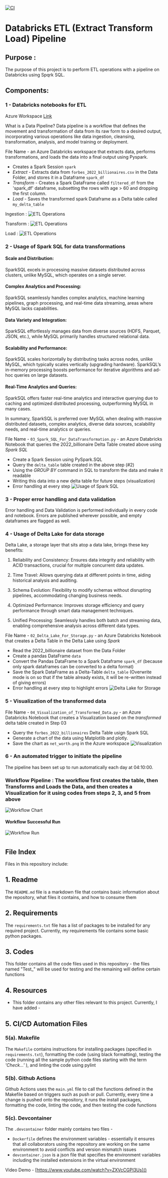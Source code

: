 [![CI](https://github.com/nogibjj/DukeIDS706_ds655_IndividualProject03/actions/workflows/01_Install.yml/badge.svg)](https://github.com/nogibjj/DukeIDS706_ds655_IndividualProject03/actions/workflows/01_Install.yml)

# Databricks ETL (Extract Transform Load) Pipeline

## Purpose :
The purpose of this project is to perform ETL operations with a pipeline on Databricks using Spqrk SQL. 

## Components:

### 1 - Databricks notebooks for ETL

Azure Workspace [Link](https://adb-2312128046693227.7.azuredatabricks.net/browse/folders/2979888917193756?o=2312128046693227)

What is a Data Pipeline? 
Data pipeline is a workflow that defines the movement and transformation of data from its raw form to a desired output, incorporating various operations like data ingestion, cleansing, transformation, analysis, and model training or deployment.

File Name - an Azure Databricks workspace that extracts data, performs transformations, and loads the data into a final output using Pyspark. 
 * Creates a Spark Session `spark`
 * *Extract* - Extracts data from `forbes_2022_billionaires.csv` in the Data Folder, and stores it in a Dataframe `spark_df`
 * *Transform* - Creates a Spark DataFrame called `filtered_df` from the 'spark_df' dataframe, subsetting the rows with age > 60 and dropping the first column. 
 * *Load* - Saves the transformed spark Dataframe as a Delta table called `my_delta_table`

Ingestion :
![ETL Operations](https://github.com/nogibjj/Individual_Project3_Ayush/blob/main/Images/ingestion.png)

Transform : 
![ETL Operations](https://github.com/nogibjj/Individual_Project3_Ayush/blob/main/Images/transform.png)

Load : 
![ETL Operations](https://github.com/nogibjj/Individual_Project3_Ayush/blob/main/Images/Load.png)

### 2 - Usage of Spark SQL for data transformations

#### Scale and Distribution:
SparkSQL excels in processing massive datasets distributed across clusters, unlike MySQL, which operates on a single server.

#### Complex Analytics and Processing:
SparkSQL seamlessly handles complex analytics, machine learning pipelines, graph processing, and real-time data streaming, areas where MySQL lacks capabilities.

#### Data Variety and Integration:
SparkSQL effortlessly manages data from diverse sources (HDFS, Parquet, JSON, etc.), while MySQL primarily handles structured relational data.

#### Scalability and Performance:
SparkSQL scales horizontally by distributing tasks across nodes, unlike MySQL, which typically scales vertically (upgrading hardware).
SparkSQL’s in-memory processing boosts performance for iterative algorithms and ad-hoc queries on large datasets.

#### Real-Time Analytics and Queries:
SparkSQL offers faster real-time analytics and interactive querying due to caching and optimized distributed processing, outperforming MySQL in many cases.

In summary, SparkSQL is preferred over MySQL when dealing with massive distributed datasets, complex analytics, diverse data sources, scalability needs, and real-time analytics or queries.

File Name - `03_Spark_SQL_For_DataTransformation.py` - an Azure Databricks Notebook that queries the 2022_billionaire Delta Table created above using *Spark SQL*

 * Create a Spark Session using PySpark.SQL
 * Query the `delta_table` table created in the above step (#2)
 * Using the *GROUP BY* command in SQL to transform the data and make it readable
 * Writing this data into a new delta table for future steps (visualization)
 * Error handling at every step
![Usage of Spark SQL](https://github.com/nogibjj/Individual_Project3_Ayush/blob/main/Images/Pyspark%20Transformation%20and%20Error%20handling.png)

### 3 - Proper error handling and data validation
Error handling and Data Validation is performed individually in every code and notebook. Errors are published wherever possible, and empty dataframes are flagged as well.

### 4 - Usage of Delta Lake for data storage
Delta Lake, a storage layer that sits atop a data lake, brings these key benefits:

1. Reliability and Consistency: Ensures data integrity and reliability with ACID transactions, crucial for multiple concurrent data updates.

2. Time Travel: Allows querying data at different points in time, aiding historical analysis and auditing.

3. Schema Evolution: Flexibility to modify schemas without disrupting pipelines, accommodating changing business needs.

4. Optimized Performance: Improves storage efficiency and query performance through smart data management techniques.

5. Unified Processing: Seamlessly handles both batch and streaming data, enabling comprehensive analysis across different data types.


File Name - `02_Delta_Lake_For_Storage.py` - an Azure Databricks Notebook that creates a Delta Table in the Delta Lake using *Spark*

 * Read the 2022_billionaire dataset from the Data Folder
 * Create a pandas DataFrame `data`
 * Convert the Pandas DataFrame to a Spark Dataframe `spark_df` (because only spark dataframes can be converted to a delta format)
 * Save the Spark DataFrame as a Delta-Table `delta_table` (Overwrite mode is on so that if the table already exists, it will be re-written instead of giving errors)
 * Error handling at every step to highlight errors
![Delta Lake for Storage](https://github.com/nogibjj/Individual_Project3_Ayush/blob/main/Images/DeltaLakeStorage.png)

### 5 - Visualization of the transformed data

File Name - `04_Visualization_of_Transformed_Data.py` - an Azure Databricks Notebook that creates a Visualization based on the *transformed* delta table created in Step 03

 * Query the `forbes_2022_billionaires` Delta Table usign Spark SQL
 * Generate a chart of the data using Matplotlib and plotly.
 * Save the chart as `net_worth.png` in the Azure workspace
![Visualization](https://github.com/nogibjj/Individual_Project3_Ayush/blob/main/Images/Visualization.png)

### 6 - An automated trigger to initiate the pipeline

The pipeline has been set up to run automatically each day at 04:10:00.

### Workflow Pipeline : The workflow first creates the table, then Transforms and Loads the Data, and then creates a Visualization for it using codes from steps 2, 3, and 5 from above 
![Workflow Chart](https://github.com/nogibjj/Individual_Project3_Ayush/blob/main/Images/workflow_pipeline.png)

#### Workflow Successful Run
![Workflow Run](https://github.com/nogibjj/Individual_Project3_Ayush/blob/main/Images/Workflow.png)

#
## File Index

Files in this repository include:


## 1. Readme
  The `README.md` file is a markdown file that contains basic information about the repository, what files it contains, and how to consume them


## 2. Requirements
  The `requirements.txt` file has a list of packages to be installed for any required project. Currently, my requirements file contains some basic python packages.


## 3. Codes
  This folder contains all the code files used in this repository - the files named "Test_" will be used for testing and the remaining will define certain functions


## 4. Resources
  -  This folder contains any other files relevant to this project. Currently, I have added -


## 5. CI/CD Automation Files


  ### 5(a). Makefile
  The `Makefile` contains instructions for installing packages (specified in `requirements.txt`), formatting the code (using black formatting), testing the code (running all the sample python code files starting with the term *'Check...'* ), and linting the code using pylint


  ### 5(b). Github Actions
  Github Actions uses the `main.yml` file to call the functions defined in the Makefile based on triggers such as push or pull. Currently, every time a change is pushed onto the repository, it runs the install packages, formatting the code, linting the code, and then testing the code functions


  ### 5(c). Devcontainer
  
  The `.devcontainer` folder mainly contains two files - 
  * `Dockerfile` defines the environment variables - essentially it ensures that all collaborators using the repository are working on the same environment to avoid conflicts and version mismatch issues
  * `devcontainer.json` is a json file that specifies the environment variables including the installed extensions in the virtual environment

Video Demo - [https://www.youtube.com/watch?v=ZXVcCGPI3Us]()

